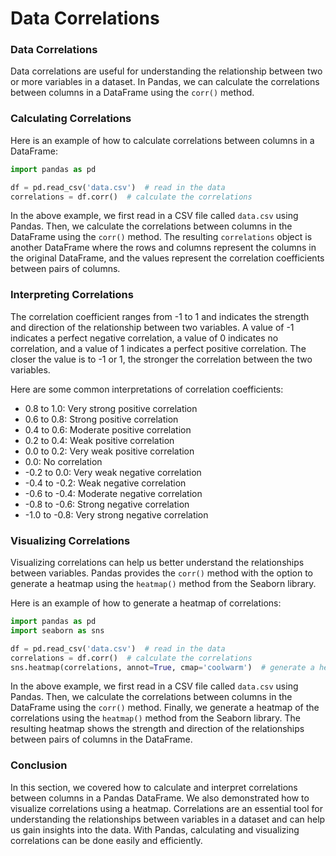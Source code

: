 # Data Correlations

### Data Correlations

Data correlations are useful for understanding the relationship between two or more variables in a dataset. In Pandas, we can calculate the correlations between columns in a DataFrame using the `corr()` method.

### Calculating Correlations

Here is an example of how to calculate correlations between columns in a DataFrame:

```python
import pandas as pd

df = pd.read_csv('data.csv')  # read in the data
correlations = df.corr()  # calculate the correlations
```

In the above example, we first read in a CSV file called `data.csv` using Pandas. Then, we calculate the correlations between columns in the DataFrame using the `corr()` method. The resulting `correlations` object is another DataFrame where the rows and columns represent the columns in the original DataFrame, and the values represent the correlation coefficients between pairs of columns.

### Interpreting Correlations

The correlation coefficient ranges from -1 to 1 and indicates the strength and direction of the relationship between two variables. A value of -1 indicates a perfect negative correlation, a value of 0 indicates no correlation, and a value of 1 indicates a perfect positive correlation. The closer the value is to -1 or 1, the stronger the correlation between the two variables.

Here are some common interpretations of correlation coefficients:

* 0.8 to 1.0: Very strong positive correlation
* 0.6 to 0.8: Strong positive correlation
* 0.4 to 0.6: Moderate positive correlation
* 0.2 to 0.4: Weak positive correlation
* 0.0 to 0.2: Very weak positive correlation
* 0.0: No correlation
* \-0.2 to 0.0: Very weak negative correlation
* \-0.4 to -0.2: Weak negative correlation
* \-0.6 to -0.4: Moderate negative correlation
* \-0.8 to -0.6: Strong negative correlation
* \-1.0 to -0.8: Very strong negative correlation

### Visualizing Correlations

Visualizing correlations can help us better understand the relationships between variables. Pandas provides the `corr()` method with the option to generate a heatmap using the `heatmap()` method from the Seaborn library.

Here is an example of how to generate a heatmap of correlations:

```python
import pandas as pd
import seaborn as sns

df = pd.read_csv('data.csv')  # read in the data
correlations = df.corr()  # calculate the correlations
sns.heatmap(correlations, annot=True, cmap='coolwarm')  # generate a heatmap
```

In the above example, we first read in a CSV file called `data.csv` using Pandas. Then, we calculate the correlations between columns in the DataFrame using the `corr()` method. Finally, we generate a heatmap of the correlations using the `heatmap()` method from the Seaborn library. The resulting heatmap shows the strength and direction of the relationships between pairs of columns in the DataFrame.

### Conclusion

In this section, we covered how to calculate and interpret correlations between columns in a Pandas DataFrame. We also demonstrated how to visualize correlations using a heatmap. Correlations are an essential tool for understanding the relationships between variables in a dataset and can help us gain insights into the data. With Pandas, calculating and visualizing correlations can be done easily and efficiently.
